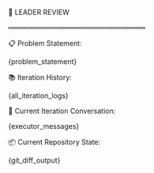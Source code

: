 👑 LEADER REVIEW

════════════════════════════

📋 Problem Statement:

{problem_statement}

📚 Iteration History:

{all_iteration_logs}

💬 Current Iteration Conversation:

{executor_messages}

📦 Current Repository State:

{git_diff_output}